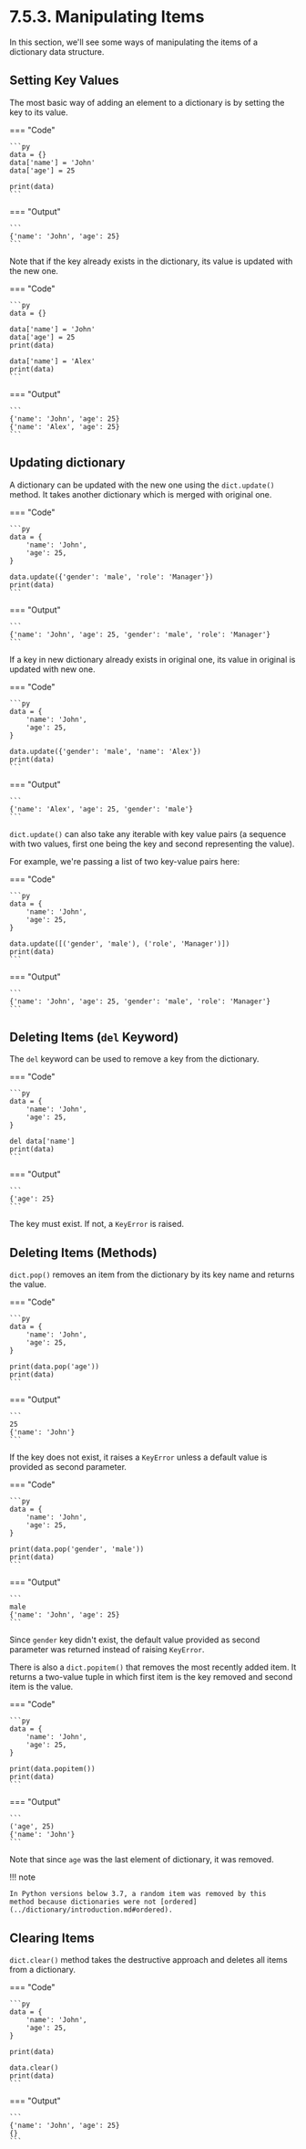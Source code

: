 # 7.5.3. Manipulating Items
In this section, we'll see some ways of manipulating the items of a
dictionary data structure.

## Setting Key Values
The most basic way of adding an element to a dictionary is by
setting the key to its value.

=== "Code"

    ```py
    data = {}
    data['name'] = 'John'
    data['age'] = 25

    print(data)
    ```

=== "Output"

    ```
    {'name': 'John', 'age': 25}
    ```

Note that if the key already exists in the dictionary, its value
is updated with the new one.

=== "Code"

    ```py
    data = {}

    data['name'] = 'John'
    data['age'] = 25
    print(data)

    data['name'] = 'Alex'
    print(data)
    ```

=== "Output"

    ```
    {'name': 'John', 'age': 25}
    {'name': 'Alex', 'age': 25}
    ```

## Updating dictionary
A dictionary can be updated with the new one using the `dict.update()`
method. It takes another dictionary which is merged with original one.

=== "Code"

    ```py
    data = {
        'name': 'John',
        'age': 25,
    }

    data.update({'gender': 'male', 'role': 'Manager'})
    print(data)
    ```

=== "Output"

    ```
    {'name': 'John', 'age': 25, 'gender': 'male', 'role': 'Manager'}
    ```

If a key in new dictionary already exists in original one, its value
in original is updated with new one.

=== "Code"

    ```py
    data = {
        'name': 'John',
        'age': 25,
    }

    data.update({'gender': 'male', 'name': 'Alex'})
    print(data)
    ```

=== "Output"

    ```
    {'name': 'Alex', 'age': 25, 'gender': 'male'}
    ```

`dict.update()` can also take any iterable with key value pairs (a
sequence with two values, first one being the key and second representing
the value).

For example, we're passing a list of two key-value pairs here:

=== "Code"

    ```py
    data = {
        'name': 'John',
        'age': 25,
    }

    data.update([('gender', 'male'), ('role', 'Manager')])
    print(data)
    ```

=== "Output"

    ```
    {'name': 'John', 'age': 25, 'gender': 'male', 'role': 'Manager'}
    ```

## Deleting Items (`del` Keyword)
The `del` keyword can be used to remove a key from the dictionary.


=== "Code"

    ```py
    data = {
        'name': 'John',
        'age': 25,
    }

    del data['name']
    print(data)
    ```

=== "Output"

    ```
    {'age': 25}
    ```

The key must exist. If not, a `KeyError` is raised.

## Deleting Items (Methods)
`dict.pop()` removes an item from the dictionary by its key name and
returns the value.

=== "Code"

    ```py
    data = {
        'name': 'John',
        'age': 25,
    }

    print(data.pop('age'))
    print(data)
    ```

=== "Output"

    ```
    25
    {'name': 'John'}
    ```

If the key does not exist, it raises a `KeyError` unless a default value
is provided as second parameter.

=== "Code"

    ```py
    data = {
        'name': 'John',
        'age': 25,
    }

    print(data.pop('gender', 'male'))
    print(data)
    ```

=== "Output"

    ```
    male
    {'name': 'John', 'age': 25}
    ```

Since `gender` key didn't exist, the default value provided as second
parameter was returned instead of raising `KeyError`.

There is also a `dict.popitem()` that removes the most recently added
item. It returns a two-value tuple in which first item is the key removed
and second item is the value.

=== "Code"

    ```py
    data = {
        'name': 'John',
        'age': 25,
    }

    print(data.popitem())
    print(data)
    ```

=== "Output"

    ```
    ('age', 25)
    {'name': 'John'}
    ```

Note that since `age` was the last element of dictionary, it was removed.

!!! note

    In Python versions below 3.7, a random item was removed by this
    method because dictionaries were not [ordered](../dictionary/introduction.md#ordered).

## Clearing Items
`dict.clear()` method takes the destructive approach and deletes all
items from a dictionary.

=== "Code"

    ```py
    data = {
        'name': 'John',
        'age': 25,
    }

    print(data)

    data.clear()
    print(data)
    ```

=== "Output"

    ```
    {'name': 'John', 'age': 25}
    {}
    ```
